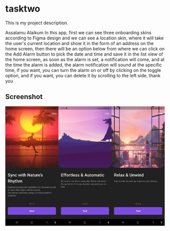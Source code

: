 # tasktwo

This is my project description.

Assalamu Alaikum In this app, first we can see three onboarding skins according to Figma design and we can see a location skin, where it will take the user's current location and show it in the form of an address on the home screen, then there will be an option below from where we can click on the Add Alarm button to pick the date and time and save it in the list view of the home screen, as soon as the alarm is set, a notification will come, and at the time the alarm is added, the alarm notification will sound at the specific time, if you want, you can turn the alarm on or off by clicking on the toggle option, and if you want, you can delete it by scrolling to the left side, thank you

## Screenshot

![image alt](https://github.com/nahidhasanniloy/flutter_use-current-location/blob/master/app_ss%20(1).jpg?raw=true)
